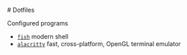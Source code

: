 # Dotfiles

Configured programs

- [`fish`](fish/README.md) modern shell
- [`alacritty`](alacritty/README.md) fast, cross-platform, OpenGL terminal emulator
